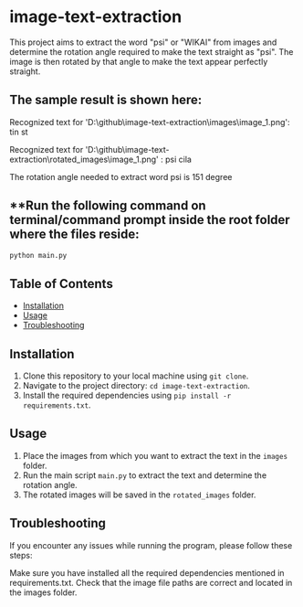 # image-text-extraction

This project aims to extract the word "psi" or "WIKAI" from images and determine the rotation angle required to make the text straight as "psi". The image is then rotated by that angle to make the text appear perfectly straight.

The sample result is shown here:
-------------------------------
Recognized text for 'D:\github\image-text-extraction\images\image_1.png': tin st

Recognized text for 'D:\github\image-text-extraction\rotated_images\image_1.png' : psi cila

The rotation angle needed to extract word psi is 151 degree


**Run the following command on terminal/command prompt inside the root folder where the files reside:
---------------------------------------------------------------------------------------------------
```bash
python main.py
```
## Table of Contents

- [Installation](#installation)
- [Usage](#usage)
- [Troubleshooting](#troubleshooting)

## Installation

1. Clone this repository to your local machine using `git clone`.
2. Navigate to the project directory: `cd image-text-extraction`.
3. Install the required dependencies using `pip install -r requirements.txt`.

## Usage

1. Place the images from which you want to extract the text in the `images` folder.
2. Run the main script `main.py` to extract the text and determine the rotation angle.
3. The rotated images will be saved in the `rotated_images` folder.

## Troubleshooting

If you encounter any issues while running the program, please follow these steps:

Make sure you have installed all the required dependencies mentioned in requirements.txt.
Check that the image file paths are correct and located in the images folder.





